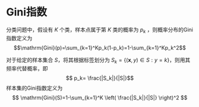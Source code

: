 # Gini指数

分类问题中，假设有 $K$ 个类，样本点属于第 $K$ 类的概率为 $p_k$ ，则概率分布的Gini指数定义为
$$\mathrm{Gini}(p)=\sum_{k=1}^Kp_k(1-p_k)=1-\sum_{k=1}^Kp_k^2$$

对于给定的样本集合 $S$，将其根据标签划分为 $S_k=\{(\mathbf{x},y)\in S:y=k\}$，则用其频率代替概率，即
$$ p_k= \frac{|S_k|}{|S|}$$
样本集的Gini指数定义为
$$ \mathrm{Gini}(S)=1-\sum_{k=1}^K \left( \frac{|S_k|}{|S|} \right)^2 $$